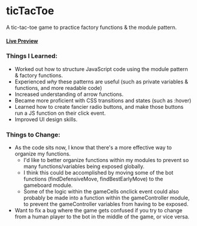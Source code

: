 # ticTacToe
A tic-tac-toe game to practice factory functions &amp; the module pattern. 

#### [Live Preview](https://justin-gallo.github.io/ticTacToe/)

### Things I Learned: 
- Worked out how to structure JavaScript code using the module pattern & factory functions. 
- Experienced *why* these patterns are useful (such as private variables & functions, and more readable code)
- Increased understanding of arrow functions. 
- Became more proficient with CSS transitions and states (such as :hover)
- Learned how to create fancier radio buttons, and make those buttons run a JS function on their click event. 
- Improved UI design skills. 

### Things to Change: 
- As the code sits now, I know that there's a more effective way to organize my functions. 
  - I'd like to better organize functions within my modules to prevent so many functions/variables being exposed globally. 
  - I think this could be accomplished by moving some of the bot functions (findDefensiveMove, findBestEarlyMove) to the gameboard module. 
  - Some of the logic within the gameCells onclick event could also probably be made into a function within the gameController module, to prevent the gameController variables from having to be exposed. 
- Want to fix a bug where the game gets confused if you try to change from a human player to the bot in the middle of the game, or vice versa.
